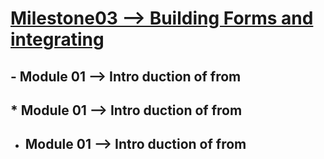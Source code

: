  # <ins> Milestone03 --> Building Forms and integrating
 </ins>
 
## - Module 01 --> Intro duction of from
## * Module 01 --> Intro duction of from
 * ##  Module 01 --> Intro duction of from

 